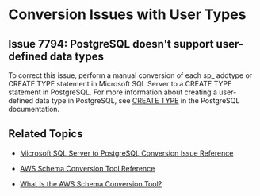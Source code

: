 # Conversion Issues with User Types<a name="sct-reference-Microsoft-SQL-Server-PostgreSQL-Usertypes"></a>

## Issue 7794: PostgreSQL doesn't support user\-defined data types<a name="sct-reference-7794"></a>

To correct this issue, perform a manual conversion of each sp\_ addtype or CREATE TYPE statement in Microsoft SQL Server to a CREATE TYPE statement in PostgreSQL\. For more information about creating a user\-defined data type in PostgreSQL, see [CREATE TYPE](http://www.postgresql.org/docs/9.5/static/sql-createtype.html) in the PostgreSQL documentation\.

## Related Topics<a name="sct-reference-Microsoft-SQL-Server-PostgreSQL-Usertypes-related"></a>

+  [Microsoft SQL Server to PostgreSQL Conversion Issue Reference](sct-reference-Microsoft-SQL-Server-PostgreSQL.md) 

+  [AWS Schema Conversion Tool Reference](CHAP_SchemaConversionTool.Reference.md) 

+  [What Is the AWS Schema Conversion Tool?](Welcome.md) 